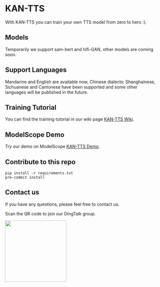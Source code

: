 # KAN-TTS

With KAN-TTS you can train your own TTS model from zero to hero :).

## Models 
Temporarily we support sam-bert and hifi-GAN, other models are coming soon.

## Support Languages
Mandarine and English are available now, Chinese dialects: Shanghainese, Sichuanese and Cantonese have been supported and some other languages will be published in the future.   

## Training Tutorial
You can find the training tutorial in our wiki page [KAN-TTS Wiki](https://github.com/AlibabaResearch/KAN-TTS/wiki).

## ModelScope Demo
Try our demo on ModelScope [KAN-TTS Demo](https://modelscope.cn/models?page=1&tasks=text-to-speech).

## Contribute to this repo

```shell
pip install -r requirements.txt
pre-commit install
```

## Contact us
If you have any questions, please feel free to contact us.

Scan the QR code to join our DingTalk group.

<img src="https://raw.githubusercontent.com/wiki/alibaba-damo-academy/KAN-TTS/resources/images/kantts_dinggroup.png" width="200" height="200" />
